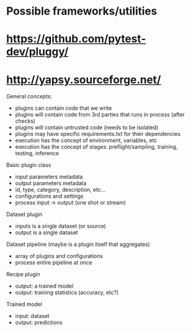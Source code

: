 # Possible frameworks/utilities
# https://github.com/pytest-dev/pluggy/
# http://yapsy.sourceforge.net/


General concepts:
- plugins can contain code that we write
- plugins will contain code from 3rd parties that runs in process (after checks)
- plugins will contain untrusted code (needs to be isolated)
- plugins may have specific requirements.txt for their dependencies
- execution has the concept of environment, variables, etc
- execution has the concept of stages: preflight/sampling, training, testing, inference

Basic plugin class
- input parameters metadata
- output parameters metadata
- id, type, category, description, etc...
- configurations and settings
- process input -> output (one shot or stream)

Dataset plugin
- inputs is a single dataset (or source)
- output is a single dataset

Dataset pipeline (maybe is a plugin itself that aggregates)
- array of plugins and configurations
- process entire pipeline at once

Recipe plugin
- output: a trained model
- output: training statistics (accuracy, etc?)

Trained model
- input: dataset
- output: predictions
